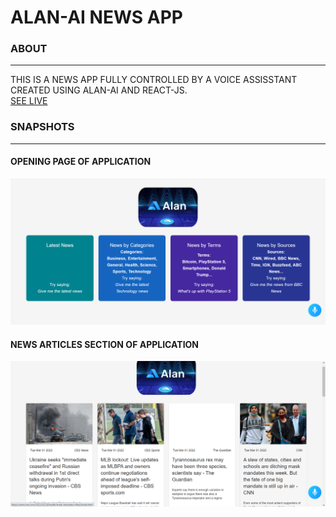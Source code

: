 # ALAN-AI NEWS APP

### ABOUT
***

THIS IS A NEWS APP FULLY CONTROLLED BY A VOICE ASSISSTANT CREATED USING ALAN-AI AND REACT-JS.
<br/>
[SEE LIVE](https://alan-ai-news-app-by-me.netlify.app/)


### SNAPSHOTS
***

#### OPENING PAGE OF APPLICATION
![](images/opening_page.png)

#### NEWS ARTICLES SECTION OF APPLICATION
![](images/news_articles_page.png)
